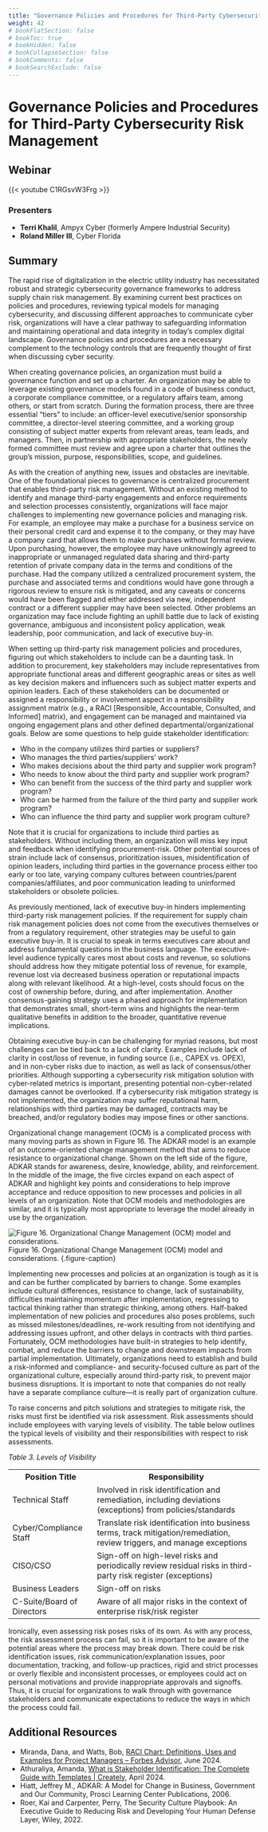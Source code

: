 ```yaml
---
title: "Governance Policies and Procedures for Third-Party Cybersecurity Risk Management"
weight: 42
# bookFlatSection: false
# bookToc: true
# bookHidden: false
# bookCollapseSection: false
# bookComments: false
# bookSearchExclude: false
---
```


# Governance Policies and Procedures for Third-Party Cybersecurity Risk Management

## Webinar
{{< youtube C1RGsvW3Frg >}}

### Presenters
* **Terri Khalil**, Ampyx Cyber (formerly Ampere Industrial Security)
* **Roland Miller III**, Cyber Florida

## Summary
The rapid rise of digitalization in the electric utility industry has necessitated robust and strategic cybersecurity governance frameworks to address supply chain risk management. By examining current best practices on policies and procedures, reviewing typical models for managing cybersecurity, and discussing different approaches to communicate cyber risk, organizations will have a clear pathway to safeguarding information and maintaining operational and data integrity in today’s complex digital landscape. Governance policies and procedures are a necessary complement to the technology controls that are frequently thought of first when discussing cyber security.

When creating governance policies, an organization must build a governance function and set up a charter. An organization may be able to leverage existing governance models found in a code of business conduct, a corporate compliance committee, or a regulatory affairs team, among others, or start from scratch. During the formation process, there are three essential “tiers” to include: an officer-level executive/senior sponsorship committee, a director-level steering committee, and a working group consisting of subject matter experts from relevant areas, team leads, and managers. Then, in partnership with appropriate stakeholders, the newly formed committee must review and agree upon a charter that outlines the group’s mission, purpose, responsibilities, scope, and guidelines.

As with the creation of anything new, issues and obstacles are inevitable. One of the foundational pieces to governance is centralized procurement that enables third-party risk management. Without an existing method to identify and manage third-party engagements and enforce requirements and selection processes consistently, organizations will face major challenges to implementing new governance policies and managing risk. For example, an employee may make a purchase for a business service on their personal credit card and expense it to the company, or they may have a company card that allows them to make purchases without formal review. Upon purchasing, however, the employee may have unknowingly agreed to inappropriate or unmanaged regulated data sharing and third-party retention of private company data in the terms and conditions of the purchase. Had the company utilized a centralized procurement system, the purchase and associated terms and conditions would have gone through a rigorous review to ensure risk is mitigated, and any caveats or concerns would have been flagged and either addressed via new, independent contract or a different supplier may have been selected. Other problems an organization may face include fighting an uphill battle due to lack of existing governance, ambiguous and inconsistent policy application, weak leadership, poor communication, and lack of executive buy-in.

When setting up third-party risk management policies and procedures, figuring out which stakeholders to include can be a daunting task. In addition to procurement, key stakeholders may include representatives from appropriate functional areas and different geographic areas or sites as well as key decision makers and influencers such as subject matter experts and opinion leaders. Each of these stakeholders can be documented or assigned a responsibility or involvement aspect in a responsibility assignment matrix (e.g., a RACI [Responsible, Accountable, Consulted, and Informed] matrix), and engagement can be managed and maintained via ongoing engagement plans and other defined departmental/organizational goals. Below are some questions to help guide stakeholder identification:

* Who in the company utilizes third parties or suppliers?
* Who manages the third parties/suppliers’ work?
* Who makes decisions about the third party and supplier work program?
* Who needs to know about the third party and supplier work program?
* Who can benefit from the success of the third party and supplier work program?
* Who can be harmed from the failure of the third party and supplier work program?
* Who can influence the third party and supplier work program culture?

Note that it is crucial for organizations to include third parties as stakeholders. Without including them, an organization will miss key input and feedback when identifying procurement-risk. Other potential sources of strain include lack of consensus, prioritization issues, misidentification of opinion leaders, including third parties in the governance process either too early or too late, varying company cultures between countries/parent companies/affiliates, and poor communication leading to uninformed stakeholders or obsolete policies.

As previously mentioned, lack of executive buy-in hinders implementing third-party risk management policies. If the requirement for supply chain risk management policies does not come from the executives themselves or from a regulatory requirement, other strategies may be useful to gain executive buy-in. It is crucial to speak in terms executives care about and address fundamental questions in the business language. The executive-level audience typically cares most about costs and revenue, so solutions should address how they mitigate potential loss of revenue, for example, revenue lost via decreased business operation or reputational impacts along with relevant likelihood. At a high-level, costs should focus on the cost of ownership before, during, and after implementation. Another consensus-gaining strategy uses a phased approach for implementation that demonstrates small, short-term wins and highlights the near-term qualitative benefits in addition to the broader, quantitative revenue implications.

Obtaining executive buy-in can be challenging for myriad reasons, but most challenges can be tied back to a lack of clarity. Examples include lack of clarity in cost/loss of revenue, in funding source (i.e., CAPEX vs. OPEX), and in non-cyber risks due to inaction, as well as lack of consensus/other priorities. Although supporting a cybersecurity risk mitigation solution with cyber-related metrics is important, presenting potential non-cyber-related damages cannot be overlooked. If a cybersecurity risk mitigation strategy is not implemented, the organization may suffer reputational harm, relationships with third parties may be damaged, contracts may be breached, and/or regulatory bodies may impose fines or other sanctions.

Organizational change management (OCM) is a complicated process with many moving parts as shown in Figure 16. The ADKAR model is an example of an outcome-oriented change management method that aims to reduce resistance to organizational change. Shown on the left side of the figure, ADKAR stands for awareness, desire, knowledge, ability, and reinforcement. In the middle of the image, the five circles expand on each aspect of ADKAR and highlight key points and considerations to help improve acceptance and reduce opposition to new processes and policies in all levels of an organization. Note that OCM models and methodologies are similar, and it is typically most appropriate to leverage the model already in use by the organization.

![Figure 16. Organizational Change Management (OCM) model and considerations.](/images/070_OCM_model.png)  
Figure 16. Organizational Change Management (OCM) model and considerations.
{.figure-caption}

Implementing new processes and policies at an organization is tough as it is and can be further complicated by barriers to change. Some examples include cultural differences, resistance to change, lack of sustainability, difficulties maintaining momentum after implementation, regressing to tactical thinking rather than strategic thinking, among others. Half-baked implementation of new policies and procedures also poses problems, such as missed milestones/deadlines, re-work resulting from not identifying and addressing issues upfront, and other delays in contracts with third parties. Fortunately, OCM methodologies have built-in strategies to help identify, combat, and reduce the barriers to change and downstream impacts from partial implementation. Ultimately, organizations need to establish and build a risk-informed and compliance- and security-focused culture as part of the organizational culture, especially around third-party risk, to prevent major business disruptions. It is important to note that companies do not really have a separate compliance culture—it is really part of organization culture.

To raise concerns and pitch solutions and strategies to mitigate risk, the risks must first be identified via risk assessment. Risk assessments should include employees with varying levels of visibility. The table below outlines the typical levels of visibility and their responsibilities with respect to risk assessments. 

*Table 3. Levels of Visibility*
<table>
    <tr>
        <th>Position Title</th>
        <th>Responsibility</th>
    </tr>
    <tr>
        <td>Technical Staff</td>
        <td>Involved in risk identification and remediation, including deviations (exceptions) from policies/standards</td>
    </tr>
    <tr>
        <td>Cyber/Compliance Staff</td>
        <td>Translate risk identification into business terms, track mitigation/remediation, review triggers, and manage exceptions</td>
    </tr>
    <tr>
        <td>CISO/CSO</td>
        <td>Sign-off on high-level risks and periodically review residual risks in third-party risk register (exceptions)</td>
    </tr>
    <tr>
        <td>Business Leaders</td>
        <td>Sign-off on risks</td>
    </tr>
    <tr>
        <td>C-Suite/Board of Directors</td>
        <td>Aware of all major risks in the context of enterprise risk/risk register</td>
    </tr>
</table>

Ironically, even assessing risk poses risks of its own. As with any process, the risk assessment process can fail, so it is important to be aware of the potential areas where the process may break down. There could be risk identification issues, risk communication/explanation issues, poor documentation, tracking, and follow-up practices, rigid and strict processes or overly flexible and inconsistent processes, or employees could act on personal motivations and provide inappropriate approvals and signoffs. Thus, it is crucial for organizations to walk through with governance stakeholders and communicate expectations to reduce the ways in which the process could fail.

## Additional Resources
* Miranda, Dana, and Watts, Bob, [RACI Chart: Definitions, Uses and Examples for Project Managers – Forbes Advisor](https://www.forbes.com/advisor/business/raci-chart/), June 2024.
* Athuraliya, Amanda,  [What is Stakeholder Identification: The Complete Guide with Templates | Creately](https://creately.com/guides/stakeholder-identification/), April 2024.
* Hiatt, Jeffrey M., ADKAR: A Model for Change in Business, Government and Our Community, Prosci Learning Center Publications, 2006.
* Roer, Kai and Carpenter, Perry, The Security Culture Playbook: An Executive Guide to Reducing Risk and Developing Your Human Defense Layer, Wiley, 2022.

